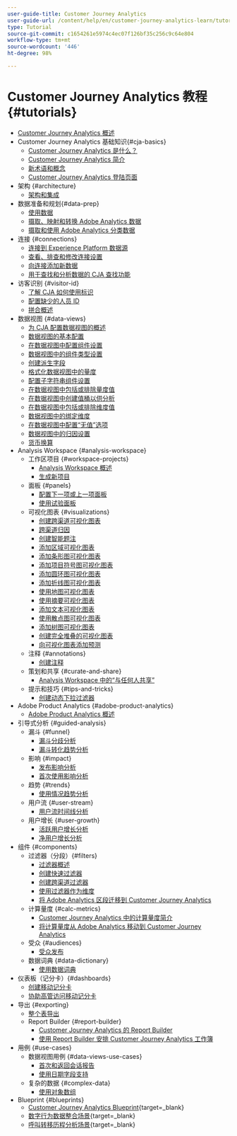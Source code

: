 ```yaml
---
user-guide-title: Customer Journey Analytics
user-guide-url: /content/help/en/customer-journey-analytics-learn/tutorials/overview.html
type: Tutorial
source-git-commit: c1654261e5974c4ec07f126bf35c256c9c64e804
workflow-type: tm+mt
source-wordcount: '446'
ht-degree: 98%

---
```



# Customer Journey Analytics 教程 {#tutorials}

+ [Customer Journey Analytics 概述](overview.md)
+ Customer Journey Analytics 基础知识{#cja-basics}
   + [Customer Journey Analytics 是什么？](cja-basics/what-is-customer-journey-analytics.md)
   + [Customer Journey Analytics 简介](cja-basics/understanding-customer-journey-analytics.md)
   + [新术语和概念](cja-basics/new-terms-and-concepts-in-cja.md)
   + [Customer Journey Analytics 登陆页面](cja-basics/customer-journey-analytics-landing-page.md)
+ 架构 {#architecture}
   + [架构和集成](architecture/architecture-and-integrations-of-cja.md)
+ 数据准备和规划{#data-prep}
   + [使用数据](data-prep/working-with-data-in-cja.md)
   + [摄取、映射和转换 Adobe Analytics 数据](data-prep/ingest-map-and-transform-adobe-analytics-data.md)
   + [摄取和使用 Adobe Analytics 分类数据](data-prep/ingest-and-use-analytics-classifications.md)
+ 连接 {#connections}
   + [连接到 Experience Platform 数据源](connections/connecting-customer-journey-analytics-to-data-sources-in-platform.md)
   + [查看、排查和修改连接设置](connections/connections-details-experience-in-cja.md)
   + [向连接添加新数据](connections/add-past-data-to-an-existing-connection-in-cja.md)
   + [用于查找和分析数据的 CJA 查找功能](connections/cja-lookup-data.md)
+ 访客识别 {#visitor-id}
   + [了解 CJA 如何使用标识](visitor-id/understanding-how-customer-journey-analytics-uses-identity.md)
   + [配置缺少的人员 ID](visitor-id/configure-missing-person-id.md)
   + [拼合概述](visitor-id/overview-of-stitching.md)
+ 数据视图 {#data-views}
   + [为 CJA 配置数据视图的概述](data-views/overview-of-configuring-data-views-for-cja.md)
   + [数据视图的基本配置](data-views/basic-configuration-for-data-views.md)
   + [在数据视图中配置组件设置](data-views/configuring-component-settings-in-data-views.md)
   + [数据视图中的组件类型设置](data-views/component-type-settings-in-data-views.md)
   + [创建派生字段](data-views/derived-fields-in-cja.md)
   + [格式化数据视图中的量度](data-views/formatting-metrics-in-data-views.md)
   + [配置子字符串组件设置](data-views/configure-substring-component-settings.md)
   + [在数据视图中包括或排除量度值](data-views/include-or-exclude-metric-values-in-data-views.md)
   + [在数据视图中创建值桶以供分析](data-views/creating-value-buckets-in-data-views-for-analysis.md)
   + [在数据视图中包括或排除维度值](data-views/include-or-exclude-dimension-values-in-data-views.md)
   + [数据视图中的绑定维度](data-views/binding-dimensions-in-data-views.md)
   + [在数据视图中配置“无值”选项](data-views/configure-no-value-options-in-data-views.md)
   + [数据视图中的归因设置](data-views/attribution-settings-in-data-views.md)
   + [货币换算](data-views/currency-conversion.md)
+ Analysis Workspace {#analysis-workspace}
   + 工作区项目 {#workspace-projects}
      + [Analysis Workspace 概述](analysis-workspace/workspace-projects/analysis-workspace-overview.md)
      + [生成新项目](analysis-workspace/workspace-projects/build-a-new-project.md)
   + 面板 {#panels}
      + [配置下一项或上一项面板](analysis-workspace/panels/configure-next-previous-item-panel.md)
      + [使用试验面板](analysis-workspace/panels/use-the-experimentation-panel.md)
   + 可视化图表 {#visualizations}
      + [创建跨渠道可视化图表](analysis-workspace/visualizations/creating-cross-channel-visualizations-in-customer-journey-analytics.md)
      + [跨渠道归因](analysis-workspace/visualizations/cross-channel-attribution-in-customer-journey-analytics.md)
      + [创建智能题注](analysis-workspace/visualizations/intelligent-captions.md)
      + [添加区域可视化图表](analysis-workspace/visualizations/add-area-visualizations.md)
      + [添加条形图可视化图表](analysis-workspace/visualizations/add-bar-visualizations.md)
      + [添加项目符号图可视化图表](analysis-workspace/visualizations/add-bullet-graph-visualizations.md)
      + [添加圆环图可视化图表](analysis-workspace/visualizations/add-donut-visualizations.md)
      + [添加折线图可视化图表](analysis-workspace/visualizations/add-line-visualizations.md)
      + [使用地图可视化图表](analysis-workspace/visualizations/use-map-visualization.md)
      + [使用摘要可视化图表](analysis-workspace/visualizations/use-summary-visualizations.md)
      + [添加文本可视化图表](analysis-workspace/visualizations/add-text-visualizations.md)
      + [使用散点图可视化图表](analysis-workspace/visualizations/use-scatterplot-visualizations.md)
      + [添加树图可视化图表](analysis-workspace/visualizations/add-treemap-visualizations.md)
      + [创建完全堆叠的可视化图表](analysis-workspace/visualizations/create-stacked-visualizations.md)
      + [向可视化图表添加预测](analysis-workspace/visualizations/forecasting.md)
   + 注释 {#annotations}
      + [创建注释](analysis-workspace/annotations/create-an-annotation.md)
   + 策划和共享 {#curate-and-share}
      + [Analysis Workspace 中的“与任何人共享”](analysis-workspace/curate-and-share/share-with-anyone-in-analysis-workspace.md)
   + 提示和技巧 {#tips-and-tricks}
      + [创建动态下拉过滤器](analysis-workspace/tips-and-tricks/dynamic-drop-downs.md)
+ Adobe Product Analytics {#adobe-product-analytics}
   + [Adobe Product Analytics 概述](adobe-product-analytics/adobe-product-analytics-overview.md)
+ 引导式分析 {#guided-analysis}
   + 漏斗 {#funnel}
      + [漏斗分歧分析](guided-analysis/funnel/funnel-friction-analysis.md)
      + [漏斗转化趋势分析](guided-analysis/funnel/funnel-conversion-trends-analysis.md)
   + 影响 {#impact}
      + [发布影响分析](guided-analysis/impact/release-impact-analysis.md)
      + [首次使用影响分析](guided-analysis/impact/first-use-impact-analysis.md)
   + 趋势 {#trends}
      + [使用情况趋势分析](guided-analysis/trends/usage-trends-analysis.md)
   + 用户流 {#user-stream}
      + [用户流时间线分析](guided-analysis/user-stream/user-stream-timeline-analysis.md)
   + 用户增长 {#user-growth}
      + [活跃用户增长分析](guided-analysis/user-growth/active-user-growth-analysis.md)
      + [净用户增长分析](guided-analysis/user-growth/net-user-growth-analysis.md)
+ 组件 {#components}
   + 过滤器（分段）{#filters}
      + [过滤器概述](components/filters/introduction-to-filters-in-cja.md)
      + [创建快速过滤器](components/filters/create-a-quick-filter.md)
      + [创建跨渠道过滤器](components/filters/creating-cross-channel-filters-in-customer-journey-analytics.md)
      + [使用过滤器作为维度](components/filters/use-filters-as-dimensions.md)
      + [将 Adobe Analytics 区段迁移到 Customer Journey Analytics](components/filters/moving-adobe-analytics-segments-to-customer-journey-analytics.md)
   + 计算量度 {#calc-metrics}
      + [Customer Journey Analytics 中的计算量度简介](components/calc-metrics/introduction-to-calculated-metrics-in-customer-journey-analytics.md)
      + [将计算量度从 Adobe Analytics 移动到 Customer Journey Analytics](components/calc-metrics/moving-your-calculated-metrics-from-adobe-analytics-to-customer-journey-analytics.md)
   + 受众 {#audiences}
      + [受众发布](components/audiences/audience-publishing-for-cja.md)
   + 数据词典 {#data-dictionary}
      + [使用数据词典](components/data-dictionary/use-data-dictionary.md)
+ 仪表板（记分卡）{#dashboards}
   + [创建移动记分卡](dashboards/create-a-mobile-scorecard.md)
   + [协助高管访问移动记分卡](dashboards/assist-executives-to-access-mobile-scorecards.md)
+ 导出 {#exporting}
   + [整个表导出](exporting/full-table-export.md)
   + Report Builder {#report-builder}
      + [Customer Journey Analytics 的 Report Builder](exporting/report-builder/report-builder-for-customer-journey-analytics.md)
      + [使用 Report Builder 安排 Customer Journey Analytics 工作簿](exporting/report-builder/schedule-cja-workbooks-using-report-builder.md)
+ 用例 {#use-cases}
   + 数据视图用例 {#data-views-use-cases}
      + [首次和返回会话报告](use-cases/data-views-use-cases/first-time-and-returning-sessions.md)
      + [使用日期字段支持](use-cases/data-views-use-cases/leverage-date-field-support.md)
   + 复杂的数据 {#complex-data}
      + [使用对象数组](use-cases/complex-data/object-arrays-in-cja.md)
+ Blueprint {#blueprints}
   + [Customer Journey Analytics Blueprint](https://experienceleague.adobe.com/docs/blueprints-learn/architecture/customer-journey-analytics/overview.html){target=_blank}
   + [数字行为数据整合场景](https://experienceleague.adobe.com/docs/analytics-platform/using/cja-usecases/cross-channel/cross-channel.html){target=_blank}
   + [呼叫转移历程分析场景](https://experienceleague.adobe.com/docs/analytics-platform/using/cja-usecases/cross-channel/call-center.html){target=_blank}
